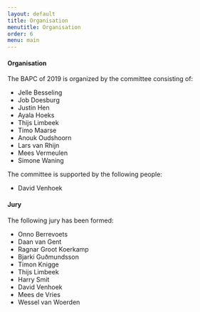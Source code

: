 ```yaml
---
layout: default
title: Organisation
menutitle: Organisation
order: 6
menu: main
---
```


#### Organisation

The BAPC of 2019 is organized by the committee consisting of:

* Jelle Besseling
* Job Doesburg
* Justin Hen
* Ayala Hoeks
* Thijs Limbeek
* Timo Maarse
* Anouk Oudshoorn
* Lars van Rhijn
* Mees Vermeulen
* Simone Waning

The committee is supported by the following people:

* David Venhoek

#### Jury

The following jury has been formed:

* Onno Berrevoets
* Daan van Gent
* Ragnar Groot Koerkamp
* Bjarki Guðmundsson
* Timon Knigge
* Thijs Limbeek
* Harry Smit
* David Venhoek
* Mees de Vries
* Wessel van Woerden

